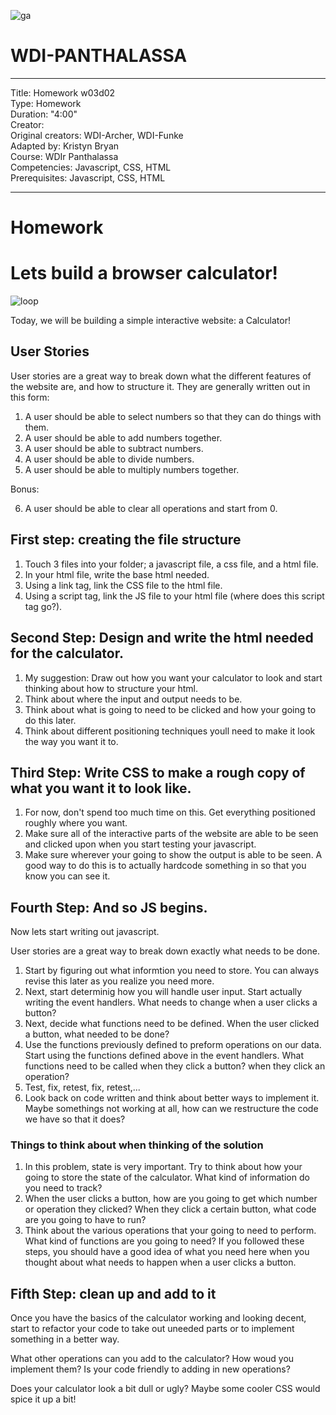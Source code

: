 ![ga](http://mobbook.generalassemb.ly/ga_cog.png)

# WDI-PANTHALASSA

---
Title: Homework w03d02 <br>
Type: Homework<br>
Duration: "4:00"<br>
Creator:<br>
    Original creators: WDI-Archer, WDI-Funke<br>
    Adapted by: Kristyn Bryan<br>
    Course: WDIr Panthalassa<br>
Competencies: Javascript, CSS, HTML<br>
Prerequisites: Javascript, CSS, HTML <br>

---

# Homework

# Lets build a browser calculator!
![loop](http://www.mememaker.net/static/images/memes/3861758.jpg)

Today, we will be building a simple interactive website: a Calculator!

## User Stories

User stories are a great way to break down what the different features of the website are, and how to structure it. They are generally written out in this form:

1. A user should be able to select numbers so that they can do things with them.
2. A user should be able to add numbers together.
3. A user should be able to subtract numbers.
4. A user should be able to divide numbers.
5. A user should be able to multiply numbers together.

Bonus:

6. A user should be able to clear all operations and start from 0. 

## First step: creating the file structure

1. Touch 3 files into your folder; a javascript file, a css file, and a html file. 
2. In your html file, write the base html needed. 
3. Using a link tag, link the CSS file to the html file.
4. Using a script tag, link the JS file to your html file (where does this script tag go?).

## Second Step: Design and write the html needed for the calculator.

1. My suggestion: Draw out how you want your calculator to look and start thinking about how to structure your html.
2. Think about where the input and output needs to be. 
3. Think about what is going to need to be clicked and how your going to do this later.
4. Think about different positioning techniques youll need to make it look the way you want it to.

## Third Step: Write CSS to make a rough copy of what you want it to look like. 

1. For now, don't spend too much time on this. Get everything positioned roughly where you want. 
2. Make sure all of the interactive parts of the website are able to be seen and clicked upon when you start testing your javascript.
3. Make sure wherever your going to show the output is able to be seen. A good way to do this is to actually hardcode something in so that you know you can see it.

## Fourth Step: And so JS begins.

Now lets start writing out javascript. 

User stories are a great way to break down exactly what needs to be done.
1. Start by figuring out what informtion you need to store. You can always revise this later as you realize you need more. 
2. Next, start determinig how you will handle user input. Start actually writing the event handlers. What needs to change when a user clicks a button?
3. Next, decide what functions need to be defined. When the user clicked a button, what needed to be done?
4. Use the functions previously defined to preform operations on our data. Start using the functions defined above in the event handlers. What functions need to be called when they click a button? when they click an operation?
5. Test, fix, retest, fix, retest,... 
6. Look back on code written and think about better ways to implement it. Maybe somethings not working at all, how can we restructure the code we have so that it does?

### Things to think about when thinking of the solution

1. In this problem, state is very important. Try to think about how your going to store the state of the calculator. What kind of information do you need to track?
2. When the user clicks a button, how are you going to get which number or operation they clicked? When they click a certain button, what code are you going to have to run?
3. Think about the various operations that your going to need to perform. What kind of functions are you going to need? If you followed these steps, you should have a good idea of what you need here when you thought about what needs to happen when a user clicks a button. 


## Fifth Step: clean up and add to it

Once you have the basics of the calculator working and looking decent, start to refactor your code to take out uneeded parts or to implement something in a better way. 

What other operations can you add to the calculator? How woud you implement them? Is your code friendly to adding in new operations?

Does your calculator look a bit dull or ugly? Maybe some cooler CSS would spice it up a bit!
